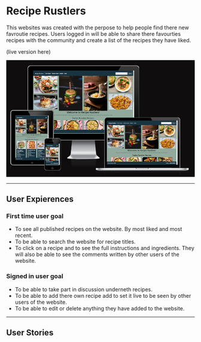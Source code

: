 # Recipe Rustlers

This websites was created with the perpose to help people find there new favroutie recipes. Users logged in will be able to share there favourties recipes with the community and create a list of the recipes they have liked. 

(live version here)

![Resposiveness image](documentation/website_images/Responsive_screenshot.png)

***

## User Expierences 
### First time user goal
- To see all published recipes on the website. By most liked and most recent.
- To be able to search the website for recipe titles. 
- To click on a recipe and to see the full instructions and ingredients. They will also be able to see the comments written by other users of the website.

### Signed in user goal
- To be able to take part in discussion underneth recipes. 
- To be able to add there own recipe add to set it live to be seen by other users of the website.
- To be able to edit or delete anything they have added to the website.

***

## User Stories

